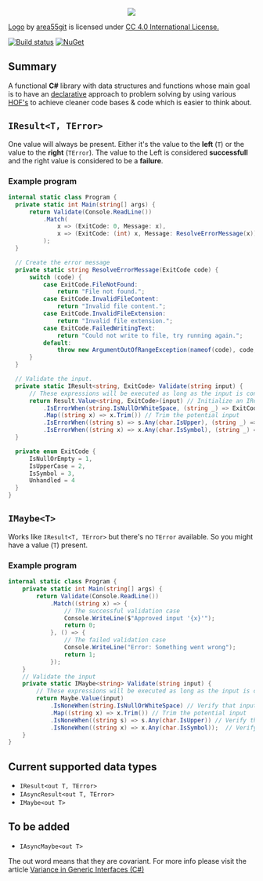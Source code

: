 <p align="center"><img src="https://s8.postimg.cc/mbxqv2gx1/LOGO_LEMONAD_README.jpg"></p>

[Logo](https://s8.postimg.cc/mbxqv2gx1/LOGO_LEMONAD_README.jpg) by [area55git](https://github.com/area55git) is licensed under [CC 4.0 International License.](https://creativecommons.org/licenses/by/4.0/)

[![Build status](https://lemonad-ci.visualstudio.com/Lemonad/_apis/build/status/Release?branchName=master)](https://lemonad-ci.visualstudio.com/Lemonad/_build/latest?definitionId=6)
[![NuGet](https://img.shields.io/nuget/v/Lemonad.ErrorHandling.svg)](https://www.nuget.org/packages/Lemonad.ErrorHandling/)

## Summary

A functional **C#** library with data structures and functions whose main goal
is to have an [declarative](https://en.wikipedia.org/wiki/Declarative_programming)
approach to problem solving by using various
[HOF's](https://en.wikipedia.org/wiki/Higher-order_function#C#)
to achieve cleaner code bases & code which is easier to think about.

## `IResult<T, TError>`

One value will always be present. Either it's the
value to the **left** (`T`) or the value to the **right** (`TError`).
The value to the Left is considered **successfull**
and the right value is considered to be a **failure**.

### Example program 

```csharp
internal static class Program {
  private static int Main(string[] args) {
      return Validate(Console.ReadLine())
          .Match(
              x => (ExitCode: 0, Message: x),
              x => (ExitCode: (int) x, Message: ResolveErrorMessage(x))
          );
  }

  // Create the error message
  private static string ResolveErrorMessage(ExitCode code) {
      switch (code) {
          case ExitCode.FileNotFound:
              return "File not found.";
          case ExitCode.InvalidFileContent:
              return "Invalid file content.";
          case ExitCode.InvalidFileExtension:
              return "Invalid file extension.";
          case ExitCode.FailedWritingText:
              return "Could not write to file, try running again.";
          default:
              throw new ArgumentOutOfRangeException(nameof(code), code, null);
      }
  }

  // Validate the input.
  private static IResult<string, ExitCode> Validate(string input) {
      // These expressions will be executed as long as the input is considered ok.
      return Result.Value<string, ExitCode>(input) // Initialize an IResult<T, TError>
          .IsErrorWhen(string.IsNullOrWhiteSpace, (string _) => ExitCode.IsNullOrEmpty) // Verify that input is not null or white space, return an error as exitcode otherwise.
          .Map((string x) => x.Trim()) // Trim the potential input
          .IsErrorWhen((string s) => s.Any(char.IsUpper), (string _) => ExitCode.IsUpperCase) // Verify that input does not have any uppercased letter, return an error as exitcode otherwise.
          .IsErrorWhen((string x) => x.Any(char.IsSymbol), (string _) => ExitCode.IsSymbol); // Verify that input does not have any symbols, return an error as exitcode otherwise.
  }

  private enum ExitCode {
      IsNullOrEmpty = 1,
      IsUpperCase = 2,
      IsSymbol = 3,
      Unhandled = 4
  }
}
```

## `IMaybe<T>`

Works like `IResult<T, TError>` but there's no `TError` available.
So you might have a value (`T`) present.

### Example program 

``` csharp
internal static class Program {
    private static int Main(string[] args) {
        return Validate(Console.ReadLine())
            .Match((string x) => {
                // The successful validation case
                Console.WriteLine($"Approved input '{x}'");
                return 0;
            }, () => {
                // The failed validation case
                Console.WriteLine("Error: Something went wrong");
                return 1;
            });
    }
    // Validate the input
    private static IMaybe<string> Validate(string input) {
        // These expressions will be executed as long as the input is considered ok.
        return Maybe.Value(input)
            .IsNoneWhen(string.IsNullOrWhiteSpace) // Verify that input is not null or white space.
            .Map((string x) => x.Trim()) // Trim the potential input
            .IsNoneWhen((string s) => s.Any(char.IsUpper)) // Verify that input does not have any uppercased
            .IsNoneWhen((string x) => x.Any(char.IsSymbol));  // Verify that input does not have any symbols.
    }
}

```

## Current supported data types

* `IResult<out T, TError>`
* `IAsyncResult<out T, TError>`
* `IMaybe<out T>`

## To be added

* `IAsyncMaybe<out T>`

The out word means that they are covariant.
For more info please visit the article [Variance in Generic Interfaces (C#)](https://docs.microsoft.com/en-us/dotnet/csharp/programming-guide/concepts/covariance-contravariance/variance-in-generic-interfaces)

